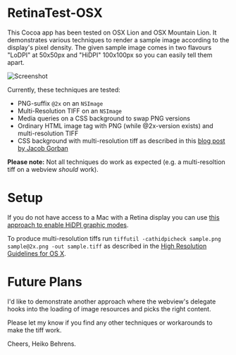 RetinaTest-OSX
==============

This Cocoa app has been tested on OSX Lion and OSX Mountain Lion.
It demonstrates various techniques to render a sample image according to the display's pixel density.
The given sample image comes in two flavours "LoDPI" at 50x50px and "HiDPI" 100x100px so you can easily tell them apart.

![Screenshot](https://raw.github.com/HBehrens/RetinaTest-OSX/master/Resources/screenshot.png "Screenshot")

Currently, these techniques are tested:

 * PNG-suffix `@2x` on an `NSImage`
 * Multi-Resolution TIFF on an `NSImage`
 * Media queries on a CSS background to swap PNG versions
 * Ordinary HTML image tag with PNG (while @2x-version exists) and multi-resolution TIFF 
 * CSS background with multi-resolution tiff as described in this [blog post by Jacob Gorban](http://gorban.org/post/27478047050/using-multi-resolution-tiff-files-with-webkit-on-mac?c8885330)

**Please note:** Not all techniques do work as expected (e.g. a multi-resoltion tiff on a webview *should* work).

Setup
=====
If you do not have access to a Mac with a Retina display you can use [this approach to enable HiDPI graphic modes](http://developer.apple.com/library/mac/#documentation/GraphicsAnimation/Conceptual/HighResolutionOSX/Testing/Testing.html).

To produce multi-resolution tiffs run `tiffutil -cathidpicheck sample.png sample@2x.png -out sample.tiff` as described in the [High Resolution Guidelines for OS X](http://developer.apple.com/library/mac/#documentation/GraphicsAnimation/Conceptual/HighResolutionOSX/Optimizing/Optimizing.html#//apple_ref/doc/uid/TP40012302-CH7-SW13).


Future Plans
============

I'd like to demonstrate another approach where the webview's delegate hooks into the loading of image resources and picks the right content.

Please let my know if you find any other techniques or workarounds to make the tiff work.

Cheers,
Heiko Behrens.